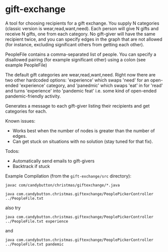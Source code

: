 # gift-exchange

A tool for choosing recipients for a gift exchange. You supply N categories (classic version is wear,read,want,need). Each person will give N gifts and receive N gifts, one from each category. No gift-giver will have the same recipient twice, and you can specify edges in the graph that are not allowed (for instance, excluding significant others from getting each other).

PeopleFile contains a comma-separated list of people. You can specify a disallowed pairing (for example significant other) using a colon (see example PeopleFile)

The default gift categories are wear,read,want,need. Right now there are two other hardcoded options: 'experience' which swaps 'need' for an open-ended 'experience' category, and 'panedmic' which swaps 'eat' in for 'read' and turns 'experience' into 'pandemic feat' i.e. some kind of open-ended pandemic-friendly activity.

Generates a message to each gift-giver listing their recipients and get categories for each.

Known issues:
* Works best when the number of nodes is greater than the number of edges.
* Can get stuck on situations with no solution (stay tuned for that fix).

Todos:
* Automatically send emails to gift-givers
* Backtrack if stuck

Example Compilation (from the `gift-exchange/src` directory):

`javac com/candybutton/christmas/giftexchange/*.java`

`java com.candybutton.christmas.giftexchange/PeoplePickerController ../PeopleFile.txt`

also try

`java com.candybutton.christmas.giftexchange/PeoplePickerController ../PeopleFile.txt experience`

and 

`java com.candybutton.christmas.giftexchange/PeoplePickerController ../PeopleFile.txt pandemic`

